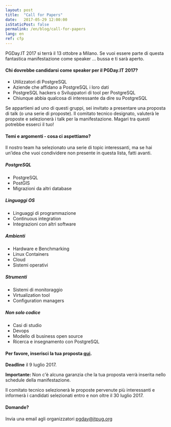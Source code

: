 ```yaml
---
layout: post
title:  "Call for Papers"
date:   2017-05-29 12:00:00
isStaticPost: false
permalink: /en/blog/call-for-papers
lang: en
ref: cfp
---
```

PGDay.IT 2017 si terrà il 13 ottobre a Milano. Se vuoi essere parte di questa fantastica manifestazione come speaker … bussa e ti sarà aperto.

#### Chi dovrebbe candidarsi come speaker per il PGDay.IT 2017?

* Utilizzatori di PostgreSQL
* Aziende che affidano a PostgreSQL i loro dati
* PostgreSQL hackers o Sviluppatori di tool per PostgreSQL
* Chiunque abbia qualcosa di interessante da dire su PostgreSQL

Se appartieni ad uno di questi gruppi, sei invitato a presentare una proposta di talk (o una serie di proposte). Il comitato tecnico designato, valuterà le proposte e selezionerà i talk per la manifestazione. Magari tra questi potrebbe esserci il tuo!

#### Temi e argomenti - cosa ci aspettiamo?

Il nostro team ha selezionato una serie di topic interessanti, ma se hai un’idea che vuoi condividere non presente in questa lista, fatti avanti.

##### PostgreSQL

* PostgreSQL
* PostGIS
* Migrazioni da altri database

##### Linguaggi OS

* Linguaggi di programmazione
* Continuous integration
* Integrazioni con altri software

##### Ambienti

* Hardware e Benchmarking
* Linux Containers
* Cloud
* Sistemi operativi

##### Strumenti

* Sistemi di monitoraggio
* Virtualization tool
* Configuration managers

##### Non solo codice

* Casi di studio
* Devops
* Modello di business open source
* Ricerca e insegnamento con PostgreSQL


#### Per favore, inserisci la tua proposta [qui](https://goo.gl/forms/oT0q0UEXcedu1pbt1).

__Deadline__ il 9 luglio 2017.

__Importante:__ Non c'è alcuna garanzia che la tua proposta verrà inserita nello schedule della manifestazione.<br/>

Il comitato tecnico selezionerà le proposte pervenute più interessanti e informerà i candidati selezionati entro e  non oltre il 30 luglio 2017.

#### Domande? 

Invia una email agli organizzatori [pgday@itpug.org](mailto:pgday@itpug.org)
